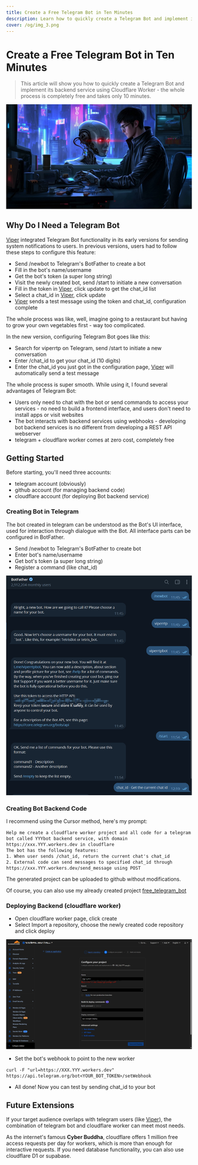 ```yaml
---
title: Create a Free Telegram Bot in Ten Minutes
description: Learn how to quickly create a Telegram Bot and implement its backend service using Cloudflare Worker - completely free and takes only 10 minutes
cover: /og/img_3.png
---
```



# Create a Free Telegram Bot in Ten Minutes

> This article will show you how to quickly create a Telegram Bot and implement its backend service using Cloudflare Worker - the whole process is completely free and takes only 10
> minutes.

![img_3.png](../../public/og/img_3.png)

## Why Do I Need a Telegram Bot

[Viper](https://www.viperrtp.com/) integrated Telegram Bot functionality in its early versions for sending system notifications to users. In previous versions, users had to follow
these steps to configure this feature:

- Send /newbot to Telegram's BotFather to create a bot
- Fill in the bot's name/username
- Get the bot's token (a super long string)
- Visit the newly created bot, send /start to initiate a new conversation
- Fill in the token in [Viper](https://www.viperrtp.com/), click update to get the chat_id list
- Select a chat_id in [Viper](https://www.viperrtp.com/), click update
- [Viper](https://www.viperrtp.com/) sends a test message using the token and chat_id, configuration complete

The whole process was like, well, imagine going to a restaurant but having to grow your own vegetables first - way too complicated.

In the new version, configuring Telegram Bot goes like this:

+ Search for viperrtp on Telegram, send /start to initiate a new conversation
+ Enter /chat_id to get your chat_id (10 digits)
+ Enter the chat_id you just got in the configuration page, [Viper](https://www.viperrtp.com/) will automatically send a test message

The whole process is super smooth. While using it, I found several advantages of Telegram Bot:

- Users only need to chat with the bot or send commands to access your services - no need to build a frontend interface, and users don't need to install apps or visit websites
- The bot interacts with backend services using webhooks - developing bot backend services is no different from developing a REST API webserver
- telegram + cloudflare worker comes at zero cost, completely free

## Getting Started

Before starting, you'll need three accounts:

- telegram account (obviously)
- github account (for managing backend code)
- cloudflare account (for deploying Bot backend service)

### Creating Bot in Telegram

The bot created in telegram can be understood as the Bot's UI interface, used for interaction through dialogue with the Bot. All interface parts can be configured in BotFather.

- Send /newbot to Telegram's BotFather to create bot
- Enter bot's name/username
- Get bot's token (a super long string)
- Register a command (like chat_id)

![img.png](img/create_free_telegram_bot_in_ten_minutes/img.png)

### Creating Bot Backend Code

I recommend using the Cursor method, here's my prompt:

```
Help me create a cloudflare worker project and all code for a telegram bot called YYYbot backend service, with domain https://xxx.YYY.workers.dev in cloudflare
The bot has the following features:
1. When user sends /chat_id, return the current chat's chat_id
2. External code can send messages to specified chat_id through https://xxx.YYY.workers.dev/send_message using POST
```

The generated project can be uploaded to github without modifications.

Of course, you can also use my already created project [free_telegram_bot](https://github.com/FunnyWolf/free_telegram_bot)

### Deploying Backend (cloudflare worker)

- Open cloudflare worker page, click create
- Select Import a repository, choose the newly created code repository and click deploy

![img_1.png](img/create_free_telegram_bot_in_ten_minutes/img_1.png)

- Set the bot's webhook to point to the new worker

```shell
curl -F "url=https://XXX.YYY.workers.dev" https://api.telegram.org/bot<YOUR_BOT_TOKEN>/setWebhook
```

- All done! Now you can test by sending chat_id to your bot

## Future Extensions

If your target audience overlaps with telegram users (like [Viper](https://www.viperrtp.com/)), the combination of telegram bot and cloudflare worker can meet most needs.

As the internet's famous **Cyber Buddha**, cloudflare offers 1 million free access requests per day for workers, which is more than enough for interactive requests. If you need
database functionality, you can also use cloudflare D1 or supabase.